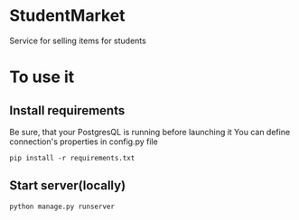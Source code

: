 # StudentMarket

Service for selling items for students
# To use it
## Install requirements
Be sure, that your PostgresQL is running before launching it
You can define connection's properties in config.py file
```
pip install -r requirements.txt
```
## Start server(locally)
```
python manage.py runserver
```
